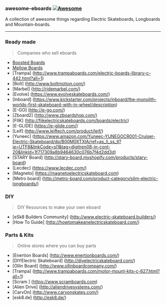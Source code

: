 ### **awesome-eboards** [![Awesome](https://cdn.rawgit.com/sindresorhus/awesome/d7305f38d29fed78fa85652e3a63e154dd8e8829/media/badge.svg)](https://github.com/sindresorhus/awesome)
A collection of awesome things regarding Electric Skateboards, Longboards and Mountain-boards.

---
### Ready made
> Companies who sell eboards
* [Boosted Boards](https://boostedboards.com/)
* [Mellow Boards](http://www.mellowboards.com/)
* [Trampa] (http://www.trampaboards.com/electric-boards-library-c-442.html?all=1)
* [Bolt] (http://www.boltmotion.com/)
* [Marbel] (http://ridemarbel.com/)
* [Evolve] (https://www.evolveskateboards.com/)
* [Inboard] (https://www.kickstarter.com/projects/inboard/the-monolith-worlds-first-skateboard-with-in-wheel/description)
* [E-GO] (http://e-go.com/)
* [Zboard2] (http://www.zboardshop.com/)
* [FIIK] (http://fiikelectricskateboards.com/boards/electric)
* [E-GLIDE] (https://e-glide.com/)
* [Leif] (http://www.leiftech.com/product/leif/)
* [Yuneec] (https://www.amazon.com/Yuneec-YUNEGOCR001-Cruiser-Electric-Skateboard/dp/B00M0XTXIA/ref=as_li_ss_tl?ie=UTF8&linkCode=sl1&tag=digitren08-in-cont-20&linkId=1f717309a8b9464630c076b7f4d2dd3d)
* [STARY Board] (http://stary-board.myshopify.com/products/stary-board)
* [Lecdec] (https://www.lecdec.com/)
* [Magneto] (https://magnetoelectricskateboard.com)
* [Metro board] (http://metro-board.com/product-category/slim-electric-longboards/)

### DIY
> DIY Resources to make your own eboard
* [eSk8 Builders Community] (http://www.electric-skateboard.builders/)
* [How To Guide] (http://howtomakeanelectricskateboard.com/)

### Parts & Kits
> Online stores where you can buy parts
* [Enertion Boards] (http://www.enertionboards.com/)
* [DIYElectric Skateboard] (http://diyelectricskateboard.com/)
* [Ollin Board] (http://www.ollinboardcompany.com/)
* [Trampa] (http://www.trampaboards.com/motor-mount-kits-c-627.html?all=1)
* [Scram ] (https://www.scramboards.com)
* [Alien Drive] (http://aliendrivesystems.com/)
* [CarvOn] (http://www.carvonskates.com/)
* [esk8.de] (http://esk8.de/)

